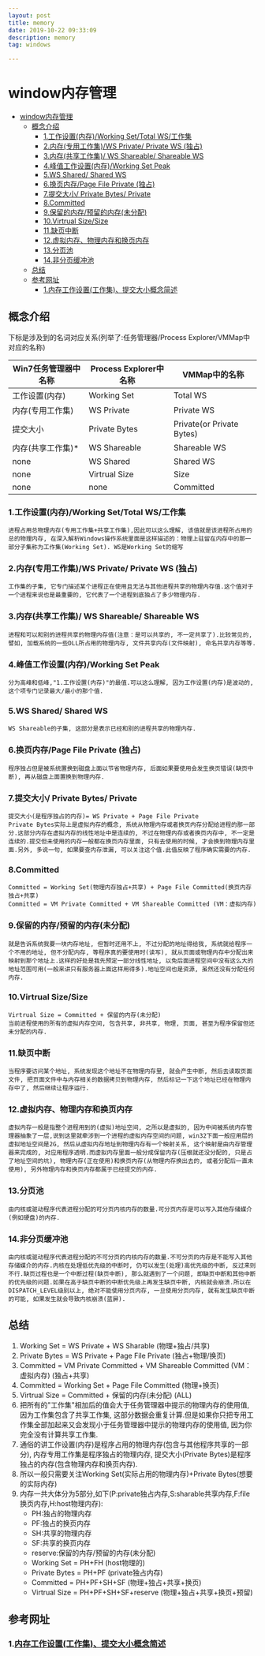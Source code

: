 ```yaml
---
layout: post
title: memory
date: 2019-10-22 09:33:09
description: memory
tag: windows

---
```


# window内存管理

- [window内存管理](#window内存管理)
  - [概念介绍](#概念介绍)
    - [1.工作设置(内存)/Working Set/Total WS/工作集](#1工作设置内存working-settotal-ws工作集)
    - [2.内存(专用工作集)/WS Private/ Private WS (独占)](#2内存专用工作集ws-private-private-ws-独占)
    - [3.内存(共享工作集)/ WS Shareable/ Shareable WS](#3内存共享工作集-ws-shareable-shareable-ws)
    - [4.峰值工作设置(内存)/Working Set Peak](#4峰值工作设置内存working-set-peak)
    - [5.WS Shared/ Shared WS](#5ws-shared-shared-ws)
    - [6.换页内存/Page File Private (独占)](#6换页内存page-file-private-独占)
    - [7.提交大小/ Private Bytes/ Private](#7提交大小-private-bytes-private)
    - [8.Committed](#8committed)
    - [9.保留的内存/预留的内存(未分配)](#9保留的内存预留的内存未分配)
    - [10.Virtrual Size/Size](#10virtrual-sizesize)
    - [11.缺页中断](#11缺页中断)
    - [12.虚拟内存、物理内存和换页内存](#12虚拟内存物理内存和换页内存)
    - [13.分页池](#13分页池)
    - [14.非分页缓冲池](#14非分页缓冲池)
  - [总结](#总结)
  - [参考网址](#参考网址)
    - [1.内存工作设置(工作集)、提交大小概念简述](#1内存工作设置工作集提交大小概念简述)

## 概念介绍
下标是涉及到的名词对应关系(列举了:任务管理器/Process Explorer/VMMap中对应的名称)

| Win7任务管理器中名称 | Process Explorer中名称 | VMMap中的名称             |
| -------------------- | ---------------------- | ------------------------- |
| 工作设置(内存)     | Working Set            | Total WS                  |
| 内存(专用工作集)   | WS Private             | Private WS                |
| 提交大小             | Private Bytes          | Private(or Private Bytes) |
| 内存(共享工作集)*  | WS Shareable           | Shareable WS              |
| none                 | WS Shared              | Shared WS                 |
| none                 | Virtrual Size          | Size                      |
| none                 | none                   | Committed                 |

### 1.工作设置(内存)/Working Set/Total WS/工作集  
    进程占用总物理内存(专用工作集+共享工作集),因此可以这么理解, 该值就是该进程所占用的总的物理内存, 在深入解析Windows操作系统里面是这样描述的：物理上驻留在内存中的那一部分子集称为工作集(Working Set). WS是Working Set的缩写
### 2.内存(专用工作集)/WS Private/ Private WS (独占)
    工作集的子集, 它专门描述某个进程正在使用且无法与其他进程共享的物理内存值.这个值对于一个进程来说也是最重要的, 它代表了一个进程到底独占了多少物理内存.
### 3.内存(共享工作集)/ WS Shareable/ Shareable WS  
    进程和可以和别的进程共享的物理内存值(注意：是可以共享的, 不一定共享了).比较常见的, 譬如, 加载系统的一些DLL所占用的物理内存, 文件共享内存(文件映射), 命名共享内存等等.
### 4.峰值工作设置(内存)/Working Set Peak
    分为高峰和低峰,"1.工作设置(内存)"的最值.可以这么理解, 因为工作设置(内存)是波动的, 这个项专门记录最大/最小的那个值.
### 5.WS Shared/ Shared WS  
    WS Shareable的子集, 这部分是表示已经和别的进程共享的物理内存.

### 6.换页内存/Page File Private (独占)
    程序独占但是被系统置换到磁盘上面以节省物理内存, 后面如果要使用会发生换页错误(缺页中断), 再从磁盘上面置换到物理内存.
### 7.提交大小/ Private Bytes/ Private  
    提交大小(是程序独占的内存)= WS Private + Page File Private
    Private Bytes实际上是虚拟内存的概念, 系统从物理内存或者换页内存分配给进程的那一部分.这部分内存在虚拟内存的线性地址中是连续的, 不过在物理内存或者换页内存中, 不一定是连续的.提交但未使用的内存一般都在换页内存里面, 只有去使用的时候, 才会换到物理内存里面.另外, 多说一句, 如果要查内存泄漏, 可以关注这个值.此值反映了程序确实需要的内存.

### 8.Committed  
    Committed = Working Set(物理内存独占+共享) + Page File Committed(换页内存独占+共享)
    Committed = VM Private Committed + VM Shareable Committed (VM：虚拟内存)
### 9.保留的内存/预留的内存(未分配)
    就是告诉系统我要一块内存地址, 但暂时还用不上, 不过分配的地址得给我, 系统就给程序一个不用的地址, 但不分配内存, 等程序真的要使用时(读写), 就从页面或物理内存中分配出来映射到那个地址上.这样的好处是我先预定一部分线性地址, 以免后面进程空间中没有这么大的地址范围可用(一般来讲只有服务器上面这样用得多).地址空间也是资源, 虽然还没有分配任何内存.
### 10.Virtrual Size/Size  
    Virtrual Size = Committed + 保留的内存(未分配)
    当前进程使用的所有的虚拟内存空间, 包含共享, 非共享, 物理, 页面, 甚至为程序保留但还未分配的内存.

### 11.缺页中断
    当程序要访问某个地址, 系统发现这个地址不在物理内存里, 就会产生中断, 然后去读取页面文件, 把页面文件中与内存相关的数据拷贝到物理内存, 然后标记一下这个地址已经在物理内存中了, 然后继续让程序运行.
### 12.虚拟内存、物理内存和换页内存
    虚拟内存一般是指整个进程用到的(虚拟)地址空间, 之所以是虚拟的, 因为中间被系统内存管理器抽象了一层,说到这里就牵涉到一个进程的虚拟内存空间的问题, win32下面一般应用层的虚拟地址空间是2G, 然后从虚拟内存地址到物理内存有一个映射关系, 这个映射是由内存管理器来完成的, 对应用程序透明.而虚拟内存里面一般分成保留内存(压根就还没分配的, 只是占了地址空间的坑), 物理内存(正在使用)和换页内存(从物理内存换出去的, 或者分配后一直未使用), 另外物理内存和换页内存都属于已经提交的内存.
### 13.分页池
    由内核或驱动程序代表进程分配的可分页内核内存的数量.可分页内存是可以写入其他存储媒介(例如硬盘)的内存.
### 14.非分页缓冲池
    由内核或驱动程序代表进程分配的不可分页的内核内存的数量.不可分页的内存是不能写入其他存储媒介的内存.内核在处理低优先级的中断时, 仍可以发生(处理)高优先级的中断, 反过来则不行.缺页过程也是一个中断过程(缺页中断), 那么就遇到了一个问题, 即缺页中断和其他中断的优先级的问题.如果在高于缺页中断的中断优先级上再发生缺页中断, 内核就会崩溃.所以在DISPATCH_LEVEL级别以上, 绝对不能使用分页内存, 一旦使用分页内存, 就有发生缺页中断的可能, 如果发生就会导致内核崩溃(蓝屏).

## 总结
1. Working Set = WS Private + WS Sharable (物理+独占/共享)
2. Private Bytes = WS Private + Page File Private (独占+物理/换页)
3. Committed = VM Private Committed + VM Shareable Committed (VM：虚拟内存) (独占+共享)
4. Committed = Working Set + Page File Committed (物理+换页)
5. Virtrual Size = Committed + 保留的内存(未分配) (ALL)
6. 把所有的"工作集"相加后的值会大于任务管理器中提示的物理内存的使用值, 因为工作集包含了共享工作集, 这部分数据会重复计算.但是如果你只把专用工作集全部加起来又会发现小于任务管理器中提示的物理内存的使用值, 因为你完全没有计算共享工作集.
7. 通俗的讲工作设置(内存)是程序占用的物理内存(包含与其他程序共享的一部分), 内存专用工作集是程序独占的物理内存, 提交大小(Private Bytes)是程序独占的内存(包含物理内存和换页内存).
8. 所以一般只需要关注Working Set(实际占用的物理内存)+Private Bytes(想要的实际内存)
9. 内存一共大体分为5部分,如下(P:private独占内存,S:sharable共享内存,F:file换页内存,H:host物理内存):
    + PH:独占的物理内存
    + PF:独占的换页内存
    + SH:共享的物理内存
    + SF:共享的换页内存
    + reserve:保留的内存/预留的内存(未分配)
    + Working Set = PH+FH (host物理的)
    + Private Bytes = PH+PF (private独占内存)
    + Committed = PH+PF+SH+SF (物理+独占+共享+换页)
    + Virtrual Size = PH+PF+SH+SF+reserve (物理+独占+共享+换页+预留)


## 参考网址
### 1.[内存工作设置(工作集)、提交大小概念简述](https://blog.csdn.net/magictong/article/details/78998944)